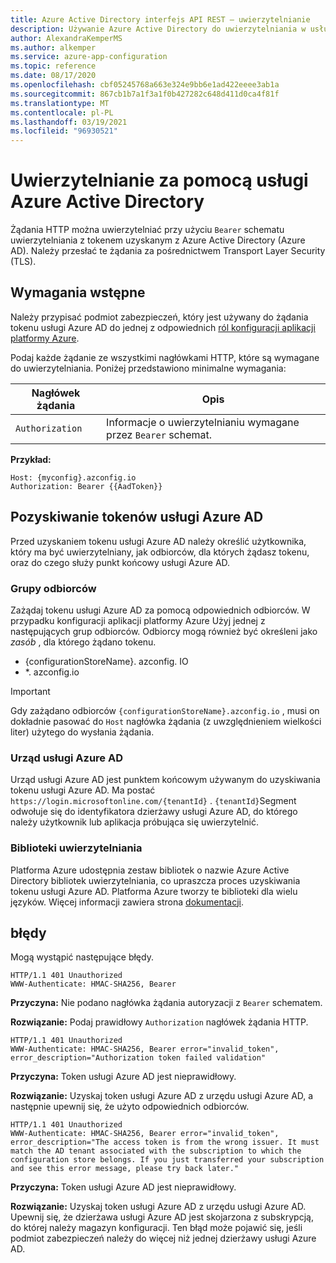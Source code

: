 ```yaml
---
title: Azure Active Directory interfejs API REST — uwierzytelnianie
description: Używanie Azure Active Directory do uwierzytelniania w usłudze Azure App Configuration przy użyciu interfejsu API REST
author: AlexandraKemperMS
ms.author: alkemper
ms.service: azure-app-configuration
ms.topic: reference
ms.date: 08/17/2020
ms.openlocfilehash: cbf05245768a663e324e9bb6e1ad422eeee3ab1a
ms.sourcegitcommit: 867cb1b7a1f3a1f0b427282c648d411d0ca4f81f
ms.translationtype: MT
ms.contentlocale: pl-PL
ms.lasthandoff: 03/19/2021
ms.locfileid: "96930521"
---
```

# <a name="azure-active-directory-authentication"></a>Uwierzytelnianie za pomocą usługi Azure Active Directory

Żądania HTTP można uwierzytelniać przy użyciu `Bearer` schematu uwierzytelniania z tokenem uzyskanym z Azure Active Directory (Azure AD). Należy przesłać te żądania za pośrednictwem Transport Layer Security (TLS).

## <a name="prerequisites"></a>Wymagania wstępne

Należy przypisać podmiot zabezpieczeń, który jest używany do żądania tokenu usługi Azure AD do jednej z odpowiednich [ról konfiguracji aplikacji platformy Azure](./rest-api-authorization-azure-ad.md).

Podaj każde żądanie ze wszystkimi nagłówkami HTTP, które są wymagane do uwierzytelniania. Poniżej przedstawiono minimalne wymagania:

|  Nagłówek żądania | Opis  |
| --------------- | ------------ |
| `Authorization` | Informacje o uwierzytelnianiu wymagane przez `Bearer` schemat. |

**Przykład:**

```http
Host: {myconfig}.azconfig.io
Authorization: Bearer {{AadToken}}
```

## <a name="azure-ad-token-acquisition"></a>Pozyskiwanie tokenów usługi Azure AD

Przed uzyskaniem tokenu usługi Azure AD należy określić użytkownika, który ma być uwierzytelniany, jak odbiorców, dla których żądasz tokenu, oraz do czego służy punkt końcowy usługi Azure AD.

### <a name="audience"></a>Grupy odbiorców

Zażądaj tokenu usługi Azure AD za pomocą odpowiednich odbiorców. W przypadku konfiguracji aplikacji platformy Azure Użyj jednej z następujących grup odbiorców. Odbiorcy mogą również być określeni jako *zasób* , dla którego żądano tokenu.

- {configurationStoreName}. azconfig. IO
- *. azconfig.io

> [!IMPORTANT]
> Gdy zażądano odbiorców `{configurationStoreName}.azconfig.io` , musi on dokładnie pasować do `Host` nagłówka żądania (z uwzględnieniem wielkości liter) użytego do wysłania żądania.

### <a name="azure-ad-authority"></a>Urząd usługi Azure AD

Urząd usługi Azure AD jest punktem końcowym używanym do uzyskiwania tokenu usługi Azure AD. Ma postać `https://login.microsoftonline.com/{tenantId}` . `{tenantId}`Segment odwołuje się do identyfikatora dzierżawy usługi Azure AD, do którego należy użytkownik lub aplikacja próbująca się uwierzytelnić.

### <a name="authentication-libraries"></a>Biblioteki uwierzytelniania

Platforma Azure udostępnia zestaw bibliotek o nazwie Azure Active Directory bibliotek uwierzytelniania, co upraszcza proces uzyskiwania tokenu usługi Azure AD. Platforma Azure tworzy te biblioteki dla wielu języków. Więcej informacji zawiera strona [dokumentacji](../active-directory/azuread-dev/active-directory-authentication-libraries.md).

## <a name="errors"></a>błędy

Mogą wystąpić następujące błędy.

```http
HTTP/1.1 401 Unauthorized
WWW-Authenticate: HMAC-SHA256, Bearer
```

**Przyczyna:** Nie podano nagłówka żądania autoryzacji z `Bearer` schematem.

**Rozwiązanie:** Podaj prawidłowy `Authorization` nagłówek żądania HTTP.

```http
HTTP/1.1 401 Unauthorized
WWW-Authenticate: HMAC-SHA256, Bearer error="invalid_token", error_description="Authorization token failed validation"
```

**Przyczyna:** Token usługi Azure AD jest nieprawidłowy.

**Rozwiązanie:** Uzyskaj token usługi Azure AD z urzędu usługi Azure AD, a następnie upewnij się, że użyto odpowiednich odbiorców.

```http
HTTP/1.1 401 Unauthorized
WWW-Authenticate: HMAC-SHA256, Bearer error="invalid_token", error_description="The access token is from the wrong issuer. It must match the AD tenant associated with the subscription to which the configuration store belongs. If you just transferred your subscription and see this error message, please try back later."
```

**Przyczyna:** Token usługi Azure AD jest nieprawidłowy.

**Rozwiązanie:** Uzyskaj token usługi Azure AD z urzędu usługi Azure AD. Upewnij się, że dzierżawa usługi Azure AD jest skojarzona z subskrypcją, do której należy magazyn konfiguracji. Ten błąd może pojawić się, jeśli podmiot zabezpieczeń należy do więcej niż jednej dzierżawy usługi Azure AD.
